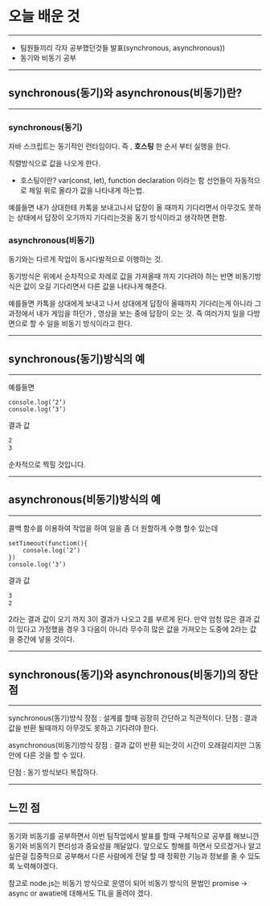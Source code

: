 # 오늘 배운 것
___

* 팀원들끼리 각자 공부했던것들 발표(synchronous, asynchronous))
* 동기와 비동기 공부
___

## synchronous(동기)와 asynchronous(비동기)란?
___

### synchronous(동기)

자바 스크립트는 동기적인 런타임이다. 즉 , **호스팅** 한 순서 부터 실행을 한다.

직렬방식으로 값을 나오게 한다.

* 호스팅이란?
var(const, let), function declaration 이라는 함 선언들이 자동적으로 제일 위로 올라가 값을 나타내게 하는법.

예를들면 
내가 상대한테 카톡을 보내고나서 답장이 올 때까지 기다리면서 아무것도 못하는 상태에서 답장이 오기까지 기다리는것을
동기 방식이라고 생각하면 편함.

### asynchronous(비동기)
동기와는 다르게 작업이 동시다발적으로 이행하는 것.

동기방식은 위에서 순차적으로 차례로 값을 가져올때 까지 기다려야 하는 반면 비동기방식은 값이 오길 기다리면서 다른 값을 나타나게 해준다.

예를들면
카톡을 상대에게 보내고 나서 상대에게 답장이 올때까지 기다리는게 아니라 그 과정에서 내가 게임을 하던가 , 
영상을 보는 중에 답장이 오는 것. 즉 여러가지 일을 다방면으로 할 수 일을 비동기 방식이라고 한다.
___

## synchronous(동기)방식의 예
___

예를들면

```console.log(’1’)
console.log(’2’)
console.log(’3’)
```

결과 값
```1
2
3
```
순차적으로 찍힐 것입니다.
___

## asynchronous(비동기)방식의 예
___

콜백 함수를 이용하여 작업을 하여 일을 좀 더 원할하게 수행 할수 있는데

```console.log(’1’) 
setTimeout(functiom(){
	console.log(’2’)
})
console.log(’3’)
```
결과 값
```1
3
2
```
2라는 결과 값이 오기 까지 3이 결과가 나오고 2를 부르게 된다. 만약 엄청 많은 결과 값이 있다고 가정했을 경우 3 다음이 아니라 무수히 많은 값을 가져오는 도중에 2라는 값을 중간에 넣을 것이다.

___

## synchronous(동기)와 asynchronous(비동기)의 장단점
___

synchronous(동기)방식
장점 : 설계를 할때 굉장히 간단하고 직관적이다.
단점 : 결과 값을 반환 될때까지 아무것도 못하고 기다려야 한다.

asynchronous(비동기)방식
장점 : 결과 값이 반환 되는것이 시간이 오래걸리지만 그동안에 다른 것을 할 수 있다.

단점 : 동기 방식보다 복잡하다.
___

## 느낀 점
___

동기와 비동기를 공부하면서 이번 팀작업에서 발표를 할때 구체적으로 공부를 해보니깐
동기와 비동의기 편리성과 중요성을 깨달았다. 앞으로도 항해를 하면서 모르겠거나 알고싶은걸 집중적으로 공부해서 다른 사람에게 전달 할 때
정확한 기능과 정보를 줄 수 있도록 노력해야겠다.

참고로 node.js는 비동기 방식으로 운영이 되어 비동기 방식의 문법인 promise -> async or awatie에 대해서도 TIL을 올려야 겠다.




